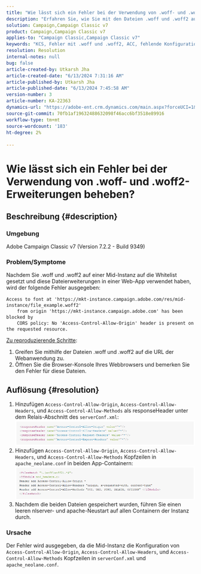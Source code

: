 ```yaml
---
title: "Wie lässt sich ein Fehler bei der Verwendung von .woff- und .woff2-Erweiterungen beheben?"
description: "Erfahren Sie, wie Sie mit den Dateien .woff und .woff2 auf die URL der Web-App zugreifen, wenn Sie die Browser-Konsole Ihres Webbrowsers öffnen."
solution: Campaign,Campaign Classic v7
product: Campaign,Campaign Classic v7
applies-to: "Campaign Classic,Campaign Classic v7"
keywords: "KCS, Fehler mit .woff und .woff2, ACC, fehlende Konfiguration auf serverConf.xml und Apache"
resolution: Resolution
internal-notes: null
bug: false
article-created-by: Utkarsh Jha
article-created-date: "6/13/2024 7:31:16 AM"
article-published-by: Utkarsh Jha
article-published-date: "6/13/2024 7:45:58 AM"
version-number: 3
article-number: KA-22363
dynamics-url: "https://adobe-ent.crm.dynamics.com/main.aspx?forceUCI=1&pagetype=entityrecord&etn=knowledgearticle&id=0e7e3fe7-5629-ef11-840b-000d3a37eaf2"
source-git-commit: 70fb1af19632488632098f46acc6bf3518e89916
workflow-type: tm+mt
source-wordcount: '183'
ht-degree: 2%

---
```


# Wie lässt sich ein Fehler bei der Verwendung von .woff- und .woff2-Erweiterungen beheben?

## Beschreibung {#description}


### Umgebung

Adobe Campaign Classic v7 (Version 7.2.2 - Build 9349)

### Problem/Symptome

Nachdem Sie .woff und .woff2 auf einer Mid-Instanz auf die Whitelist gesetzt und diese Dateierweiterungen in einer Web-App verwendet haben, wird der folgende Fehler ausgegeben:


```
Access to font at 'https://mkt-instance.campaign.adobe.com/res/mid-instance/file_example.woff2'
    from origin 'https://mkt-instance.campaign.adobe.com' has been blocked by 
    CORS policy: No 'Access-Control-Allow-Origin' header is present on the requested resource.
```


<u>Zu reproduzierende Schritte</u>:

1. Greifen Sie mithilfe der Dateien .woff und .woff2 auf die URL der Webanwendung zu.
2. Öffnen Sie die Browser-Konsole Ihres Webbrowsers und bemerken Sie den Fehler für diese Dateien.



## Auflösung {#resolution}


1. Hinzufügen `Access-Control-Allow-Origin`, `Access-Control-Allow-Headers`, und `Access-Control-Allow-Methods` als responseHeader unter dem Relais-Abschnitt des `serverConf.xml`:    ![](assets/02ae0a1c-2515-ee11-8f6e-6045bd0067ea.png)
2. Hinzufügen `Access-Control-Allow-Origin`, `Access-Control-Allow-Headers`, und `Access-Control-Allow-Methods` Kopfzeilen in `apache_neolane.conf` in beiden App-Containern:    ![](assets/f7215128-2515-ee11-8f6e-6045bd0067ea.png)
3. Nachdem die beiden Dateien gespeichert wurden, führen Sie einen leeren nlserver- und apache-Neustart auf allen Containern der Instanz durch.


### Ursache

Der Fehler wird ausgegeben, da die Mid-Instanz die Konfiguration von `Access-Control-Allow-Origin`, `Access-Control-Allow-Headers`, und `Access-Control-Allow-Methods` Kopfzeilen in `serverConf.xml` und `apache_neolane.conf`.
